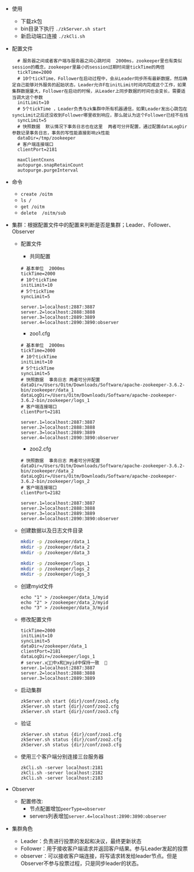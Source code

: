 * 使用

  * 下载zk包
  * bin目录下执行 `./zkServer.sh start`
  * 新启动端口连接 `./zkCli.sh`

* 配置文件

  ```
    # 服务器之间或者客户端与服务器之间心跳时间  2000ms，zookeeper里也有类似session的概念，zookeeper里最小的session过期时间是tickTime的两倍
    tickTime=2000
    # 10个tickTime，Follower在启动过程中，会从Leader同步所有最新数据，然后确定自己能够对外服务的起始状态，Leader允许F在initLimit时间内完成这个工作，如果集群数据量大，Follower在启动的时候，从Leader上同步数据的时间也会变长，需要适当调大这个参数
    initLimit=10
    # 5个tickTime ，Leader负责与zk集群中所有机器通信，如果Leader发出心跳包在syncLimit之后还没收到Follower哪里收到响应，那么就认为这个Follower已经不在线
    syncLimit=5
    # 快照数据  默认情况下事务日志也在这里  两者可分开配置，通过配置dataLogDir参数记录事务日志，事务的写性能直接影响zk性能
    dataDir=/tmp/zookeeper
    # 客户端连接端口
    clientPort=2181

    maxClientCnxns
    autopurge.snapRetainCount
    autopurge.purgeInterval
  ```

* 命令

  * `create /oitm`
  * `ls /`
  * `get /oitm`
  * `delete  /oitm/sub`

* 集群：根据配置文件中的配置来判断是否是集群；Leader、Follower、Observer

  * 配置文件
    - 共同配置
    
    ```
    # 基本单位  2000ms
    tickTime=2000
    # 10个tickTime
    initLimit=10
    # 5个tickTime
    syncLimit=5  
    
    server.1=localhost:2887:3887
    server.2=localhost:2888:3888
    server.3=localhost:2889:3889
    server.4=localhost:2890:3890:observer  
    ```
    
    - zoo1.cfg
    
    ```
    # 基本单位  2000ms
    tickTime=2000
    # 10个tickTime
    initLimit=10
    # 5个tickTime
    syncLimit=5
    # 快照数据  事务日志 两者可分开配置
    dataDir=/Users/Oitm/Downloads/Software/apache-zookeeper-3.6.2-bin/zookeeper/data_1
    dataLogDir=/Users/Oitm/Downloads/Software/apache-zookeeper-3.6.2-bin/zookeeper/logs_1
    # 客户端连接端口
    clientPort=2181
    
    server.1=localhost:2887:3887
    server.2=localhost:2888:3888
    server.3=localhost:2889:3889
    server.4=localhost:2890:3890:observer    
    ```
    - zoo2.cfg
    
    ```
    # 快照数据  事务日志 两者可分开配置
    dataDir=/Users/Oitm/Downloads/Software/apache-zookeeper-3.6.2-bin/zookeeper/data_2
    dataLogDir=/Users/Oitm/Downloads/Software/apache-zookeeper-3.6.2-bin/zookeeper/logs_2
    # 客户端连接端口
    clientPort=2182
    
    server.1=localhost:2887:3887
    server.2=localhost:2888:3888
    server.3=localhost:2889:3889
    server.4=localhost:2890:3890:observer

    ```    
    

  * 创建数据以及日志文件目录

    ```sh
    mkdir -p /zookeeper/data_1
    mkdir -p /zookeeper/data_2
    mkdir -p /zookeeper/data_3

    mkdir -p /zookeeper/logs_1
    mkdir -p /zookeeper/logs_2
    mkdir -p /zookeeper/logs_3
    ```

  * 创建myid文件

    ```
    echo "1" > /zookeeper/data_1/myid
    echo "2" > /zookeeper/data_2/myid
    echo "3" > /zookeeper/data_3/myid
    ```

  * 修改配置文件

    ```
    tickTime=2000
    initLimit=10
    syncLimit=5
    dataDir=/zookeeper/data_1
    clientPort=2181
    dataLogDir=/zookeeper/logs_1
    # server.x􏱱􏱋中x和􏰻myid中保持一致  􏱱
    server.1=localhost:2887:3887 
    server.2=localhost:2888:3888         
    server.3=localhost:2889:3889
    ```

  * 启动集群

    ```
    zkServer.sh start {dir}/conf/zoo1.cfg
    zkServer.sh start {dir}/conf/zoo2.cfg
    zkServer.sh start {dir}/conf/zoo3.cfg
    ```

  * 验证

    ```
    zkServer.sh status {dir}/conf/zoo1.cfg
    zkServer.sh status {dir}/conf/zoo2.cfg
    zkServer.sh status {dir}/conf/zoo3.cfg
    ```

  * 使用三个客户端分别连接三台服务器

    ```
    zkCli.sh -server localhost:2181
    zkCli.sh -server localhost:2182
    zkCli.sh -server localhost:2183
    ```

* Observer

  * 配置修改: 
    * 节点配置增加`peerType=observer`
    * servers列表增加`server.4=localhost:2890:3890:observer`

* 集群角色

  * Leader：负责进行投票的发起和决议，最终更新状态
  * Follower：用于接收客户端请求并返回客户结果。参与Leader发起的投票
  * observer：可以接收客户端连接，将写请求转发给leader节点。但是Observer不参与投票过程，只是同步leader的状态。



